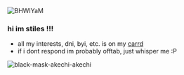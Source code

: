 ![BHWIYaM](https://github.com/furretkechi/furretkechi/assets/157264853/05de1c15-33bb-48aa-92fd-f3bea658542b)

### hi im stiles !!!<br>
- all my interests, dni, byi, etc. is on my [carrd](https://furretkechi.carrd.co/)<br>
- if i dont respond im probably offtab, just whisper me :P<br>

![black-mask-akechi-akechi](https://github.com/furretkechi/furretkechi/assets/157264853/a7530190-0b1d-4070-b97a-f082b306dd76)
